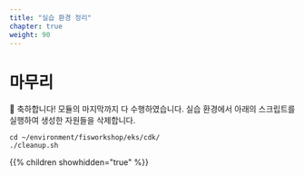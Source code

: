```yaml
---
title: "실습 환경 정리"
chapter: true
weight: 90
---
```


# 마무리

🎉  축하합니다! 모듈의 마지막까지 다 수행하였습니다.
실습 환경에서 아래의 스크립트를 실행하여 생성한 자원들을 삭제합니다.

```
cd ~/environment/fisworkshop/eks/cdk/
./cleanup.sh
```

{{% children showhidden="true" %}}

